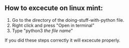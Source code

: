## How to excecute on linux mint:
1. Go to the directory of the doing-stuff-with-python file.
2. Right click and press "Open in terminal"
3. Type "python3 *the file name*"

If you did these steps correctly it will excecute properly.
